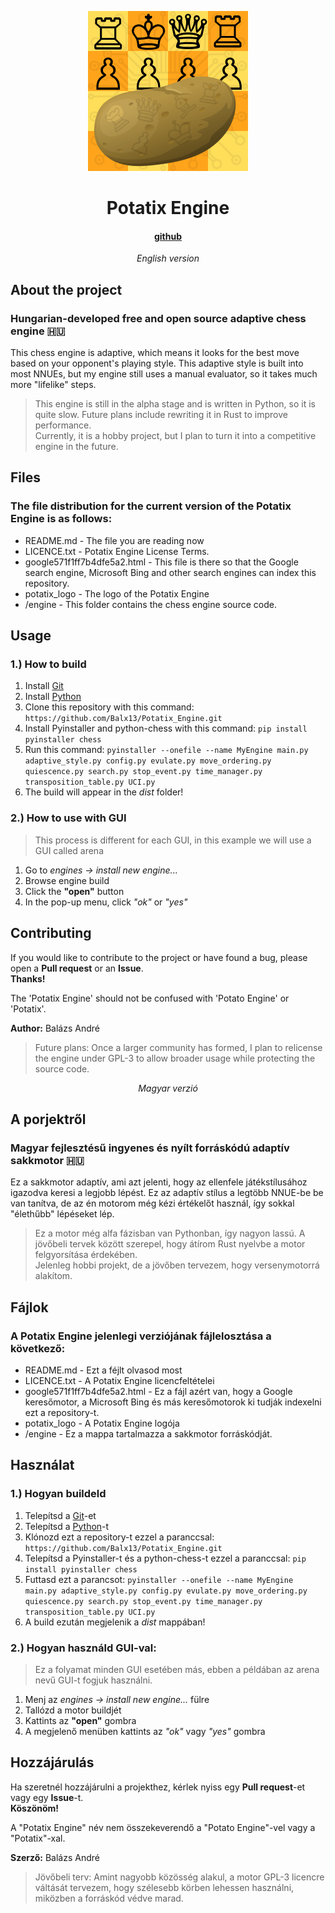 <p align="center">
  <img src="https://github.com/Balx13/Potatix_Engine/raw/main/potatix_logo.png" alt="PotatixEngine_logo" width="256">
</p>

<h1 align="center">Potatix Engine</h1>
<h4 align="center"><a href="https://github.com/Balx13/Potatix_Engine">github</a></h4>
<p align="center"><em>English version</em></p>

## About the project
### Hungarian-developed free and open source adaptive chess engine 🇭🇺

This chess engine is adaptive, which means it looks for the best move based on your opponent's playing style.
This adaptive style is built into most NNUEs, but my engine still uses a manual evaluator, so it takes much more "lifelike" steps.

> This engine is still in the alpha stage and is written in Python, so it is quite slow. Future plans include rewriting it in Rust to improve performance. \
> Currently, it is a hobby project, but I plan to turn it into a competitive engine in the future.

## Files
### The file distribution for the current version of the Potatix Engine is as follows:
 * README.md - The file you are reading now
 * LICENCE.txt - Potatix ​​Engine License Terms.
 * google571f1ff7b4dfe5a2.html - This file is there so that the Google search engine, Microsoft Bing and other search engines can index this repository.
 * potatix_logo - The logo of the Potatix Engine
 * /engine - This folder contains the chess engine source code.

## Usage
### 1.) How to build
1. Install [Git](https://git-scm.com)
2. Install [Python](https://www.python.org)
3. Clone this repository with this command: `https://github.com/Balx13/Potatix_Engine.git`
4. Install Pyinstaller and python-chess with this command: `pip install pyinstaller chess`
5. Run this command: `pyinstaller --onefile --name MyEngine main.py adaptive_style.py config.py evulate.py move_ordering.py quiescence.py search.py stop_event.py time_manager.py transposition_table.py UCI.py`
6. The build will appear in the *dist* folder!

### 2.) How to use with GUI
> This process is different for each GUI, in this example we will use a GUI called arena
1. Go to *engines -> install new engine...*
2. Browse engine build
3. Click the **"open"** button
4. In the pop-up menu, click *"ok"* or *"yes"*

## Contributing
If you would like to contribute to the project or have found a bug, please open a **Pull request** or an **Issue**. \
**Thanks!**

The 'Potatix Engine' should not be confused with 'Potato Engine' or 'Potatix'.

**Author:** Balázs André
> Future plans: Once a larger community has formed, I plan to relicense the engine under GPL-3 to allow broader usage while protecting the source code.

<div align="center">
  
<p align="center"><em>Magyar verzió</em></p>

</div>

## A porjektről
### Magyar fejlesztésű ingyenes és nyílt forráskódú adaptív sakkmotor 🇭🇺

Ez a sakkmotor adaptív, ami azt jelenti, hogy az ellenfele játékstílusához igazodva keresi a legjobb lépést.
Ez az adaptív stílus a legtöbb NNUE-be be van tanítva, de az én motorom még kézi értékelőt használ, így sokkal "élethűbb" lépéseket lép.

> Ez a motor még alfa fázisban van Pythonban, így nagyon lassú. A jövőbeli tervek között szerepel, hogy átírom Rust nyelvbe a motor felgyorsítása érdekében. \
> Jelenleg hobbi projekt, de a jövőben tervezem, hogy versenymotorrá alakítom.

## Fájlok
### A Potatix ​​Engine jelenlegi verziójának fájlelosztása a következő:
 * README.md - Ezt a féjlt olvasod most
 * LICENCE.txt - A Potatix Engine licencfeltételei
 * google571f1ff7b4dfe5a2.html - Ez a fájl azért van, hogy a Google keresőmotor, a Microsoft Bing és más keresőmotorok ki tudják indexelni ezt a repository-t.
 * potatix_logo - A Potatix Engine logója
 * /engine - Ez a mappa tartalmazza a sakkmotor forráskódját.

## Használat
### 1.) Hogyan buildeld
1. Telepítsd a [Git](https://git-scm.com)-et
2. Telepítsd a [Python](https://www.python.org)-t
3. Klónozd ezt a repository-t ezzel a paranccsal: `https://github.com/Balx13/Potatix_Engine.git`
4. Telepítsd a Pyinstaller-t és a python-chess-t ezzel a paranccsal: `pip install pyinstaller chess`
5. Futtasd ezt a parancsot: `pyinstaller --onefile --name MyEngine main.py adaptive_style.py config.py evulate.py move_ordering.py quiescence.py search.py stop_event.py time_manager.py transposition_table.py UCI.py`
6. A build ezután megjelenik a  *dist* mappában!

### 2.) Hogyan használd GUI-val:
> Ez a folyamat minden GUI  esetében más, ebben a példában az arena nevű GUI-t fogjuk használni.
1. Menj az  *engines -> install new engine...* fülre
2. Tallózd a motor buildjét
3. Kattints az **"open"** gombra
4. A megjelenő menüben kattints az *"ok"* vagy *"yes"* gombra

## Hozzájárulás
Ha szeretnél hozzájárulni a projekthez, kérlek nyiss egy **Pull request**-et vagy egy **Issue**-t. \
**Köszönöm!**

A "Potatix Engine" név nem összekeverendő a "Potato Engine"-vel vagy a "Potatix"-xal.

**Szerző:** Balázs André
> Jövőbeli terv: Amint nagyobb közösség alakul, a motor GPL-3 licencre váltását tervezem, hogy szélesebb körben lehessen használni, miközben a forráskód védve marad.

